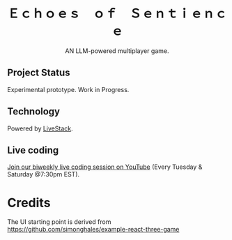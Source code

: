 <h1 align="center"> Ｅｃｈｏｅｓ　ｏｆ　Ｓｅｎｔｉｅｎｃｅ </h1>
<p align="center">AN LLM-powered multiplayer game.</p>

## Project Status

Experimental prototype. Work in Progress.

## Technology

Powered by [LiveStack](https://github.com/zigzag-tech/livestack).

## Live coding

[Join our biweekly live coding session on YouTube](https://www.youtube.com/@zigzag-ai/streams) (Every Tuesday & Saturday @7:30pm EST).


# Credits

The UI starting point is derived from https://github.com/simonghales/example-react-three-game
